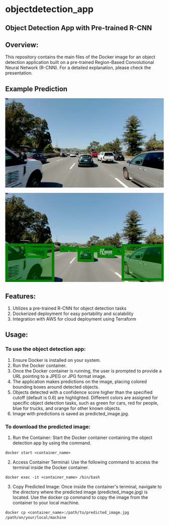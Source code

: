 # objectdetection_app
## Object Detection App with Pre-trained R-CNN
## Overview:
This repository contains the main files of the Docker image for an object detection application built on a pre-trained Region-Based Convolutional Neural Network (R-CNN). For a detailed explanation, please check the presentation.

## Example Prediction 

![Image Input](https://raw.githubusercontent.com/sarok01/objectdetection_app/main/downloaded_image.jpg)

![Predictions](https://raw.githubusercontent.com/sarok01/objectdetection_app/main/predicted_image.jpg)

## Features:
1. Utilizes a pre-trained R-CNN for object detection tasks
2. Dockerized deployment for easy portability and scalability
3. Integration with AWS for cloud deployment using Terraform

## Usage:
### To use the object detection app:

1. Ensure Docker is installed on your system.
2. Run the Docker container.
3. Once the Docker container is running, the user is prompted to provide a URL pointing to a JPEG or JPG format image.
4. The application makes predictions on the image, placing colored bounding boxes around detected objects.
5. Objects detected with a confidence score higher than the specified cutoff (default is 0.6) are highlighted. Different colors are assigned for specific object detection tasks, such as green for cars, red for people, blue for trucks, and orange for other known objects.
6. Image with predictions is saved as predicted_image.jpg.

### To download the predicted image:

1. Run the Container: Start the Docker container containing the object detection app by using the command.
```
docker start <container_name>
```
2. Access Container Terminal: Use the following command to access the terminal inside the Docker container.
```
docker exec -it <container_name> /bin/bash
```
3. Copy Predicted Image: Once inside the container's terminal, navigate to the directory where the predicted image (predicted_image.jpg) is located. Use the docker cp command to copy the image from the container to your local machine.
```
docker cp <container_name>:/path/to/predicted_image.jpg /path/on/your/local/machine
```



